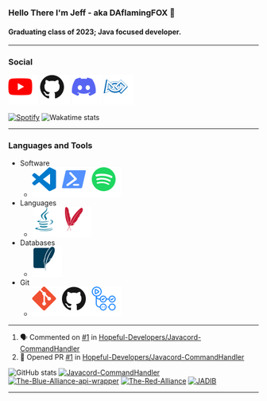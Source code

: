 ### Hello There I'm Jeff - aka DAflamingFOX 👋
#### Graduating class of 2023; Java focused developer.

---
### Social
[![YouTube](youtube.svg)](https://www.youtube.com/channel/UCWr2jsW2nlGAod8zxShkceQ)
[![](github.svg)](https://www.github.com/DAflamingFOX)
[![Discord](discord.svg)](https://discords.com/bio/p/dff)
[![First](first.svg)](https://www.thebluealliance.com/team/7125)

[![Spotify](https://novatorem-rust-omega.vercel.app/api/spotify)](https://open.spotify.com/user/ss63tc29p0i4ksq8pvtqu32p7)
![Wakatime stats](https://github-readme-stats-weld-nine.vercel.app/api/wakatime?username=DAflamingFOX&theme=dracula&layout=compact)

---

### Languages and Tools
* Software    
    * ![](vscode.svg)![](powershell.svg)![](spotify.svg)
* Languages
    * ![](java.svg)![](apachemaven.svg)
* Databases
    * ![](sqlite.svg)
* Git
    * ![](git.svg)![](github.svg)![](githubactions.svg)

---

<!--START_SECTION:activity-->
1. 🗣 Commented on [#1](https://github.com/Hopeful-Developers/Javacord-CommandHandler/issues/1) in [Hopeful-Developers/Javacord-CommandHandler](https://github.com/Hopeful-Developers/Javacord-CommandHandler)
2. 💪 Opened PR [#1](https://github.com/Hopeful-Developers/Javacord-CommandHandler/pull/1) in [Hopeful-Developers/Javacord-CommandHandler](https://github.com/Hopeful-Developers/Javacord-CommandHandler)
<!--END_SECTION:activity-->
![GitHub stats](https://github-readme-stats-weld-nine.vercel.app/api?username=DAflamingFOX&show_icons=true&theme=dracula)
[![Javacord-CommandHandler](https://github-readme-stats-weld-nine.vercel.app/api/pin/?username=DAflamingFOX&repo=Javacord-CommandHandler&theme=dracula)](https://www.github.com/DAflamingFOX/Javacord-CommandHandler)
[![The-Blue-Alliance-api-wrapper](https://github-readme-stats-weld-nine.vercel.app/api/pin/?username=DAflamingFOX&repo=The-Blue-Alliance-Java-api-wrapper&theme=dracula)](https://www.github.com/DAflamingFOX/The-Blue-Alliance-Java-api-wrapper)
[![The-Red-Alliance](https://github-readme-stats-weld-nine.vercel.app/api/pin/?username=DAflamingFOX&repo=The-Red-Alliance&theme=dracula)](https://www.github.com/DAflamingFOX/The-Red-Alliance)
[![JADIB](https://github-readme-stats-weld-nine.vercel.app/api/pin/?username=DAflamingFOX&repo=JADIB&theme=dracula)](https://www.github.com/DAflamingFOX/JADIB)

---
